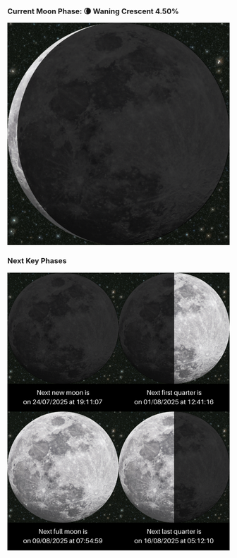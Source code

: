 ### Current Moon Phase: 🌘 Waning Crescent 4.50%
![Moon Phase](moonphase.png)
### Next Key Phases
![Gallery](gallery.png)